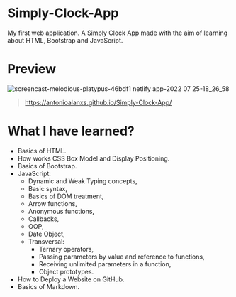 # Simply-Clock-App

My first web application. A Simply Clock App made with the aim of learning about HTML, Bootstrap and JavaScript.

# Preview

![screencast-melodious-platypus-46bdf1 netlify app-2022 07 25-18_26_58](https://user-images.githubusercontent.com/79718376/180834282-20089c2a-d126-46df-a6da-6189d844eb28.gif)

> <https://antonioalanxs.github.io/Simply-Clock-App/>

# What I have learned?

* Basics of HTML.
* How works CSS Box Model and Display Positioning.
* Basics of Bootstrap.
* JavaScript:
  * Dynamic and Weak Typing concepts,
  * Basic syntax,
  * Basics of DOM treatment,
  * Arrow functions,
  * Anonymous functions,
  * Callbacks,
  * OOP,
  * Date Object,
  * Transversal:
    * Ternary operators,
    * Passing parameters by value and reference to functions,
    * Receiving unlimited parameters in a function,
    * Object prototypes.
* How to Deploy a Website on GitHub.
* Basics of Markdown.
